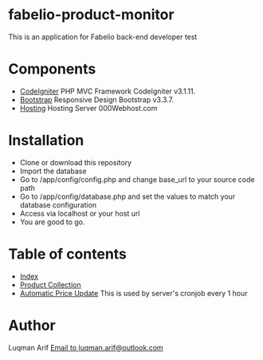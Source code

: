 # fabelio-product-monitor
This is an application for Fabelio back-end developer test

# Components
* [CodeIgniter](https://codeigniter.com) PHP MVC Framework CodeIgniter v3.1.11.
* [Bootstrap](https://getbootstrap.com/) Responsive Design Bootstrap v3.3.7.
* [Hosting](https://000webhost.com/) Hosting Server 000Webhost.com

# Installation
* Clone or download this repository
* Import the database
* Go to /app/config/config.php and change base_url to your source code path
* Go to /app/config/database.php and set the values to match your database configuration
* Access via localhost or your host url
* You are good to go.

# Table of contents
* [Index](https://fabeliopm.000webhostapp.com/)
* [Product Collection](https://fabeliopm.000webhostapp.com/collection)
* [Automatic Price Update](https://fabeliopm.000webhostapp.com/) This is used by server's cronjob every 1 hour

# Author
Luqman Arif
[Email to luqman.arif@outlook.com](luqman.arif@outlook.com)